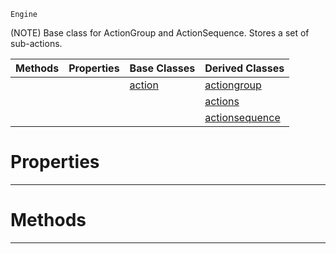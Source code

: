  `Engine`

(NOTE) Base class for ActionGroup and ActionSequence. Stores a set of sub-actions.

|Methods|Properties|Base Classes|Derived Classes|
|---|---|---|---|
| | |[action](https://plasmaengine.github.io/PlasmaDocs/Plasma1/C++/code_reference/class_reference/action.md)|[actiongroup](https://plasmaengine.github.io/PlasmaDocs/Plasma1/C++/code_reference/class_reference/actiongroup.md)|
| | | |[actions](https://plasmaengine.github.io/PlasmaDocs/Plasma1/C++/code_reference/class_reference/actions.md)|
| | | |[actionsequence](https://plasmaengine.github.io/PlasmaDocs/Plasma1/C++/code_reference/class_reference/actionsequence.md)|


 #  Properties


---  
 #  Methods


---  
 

 